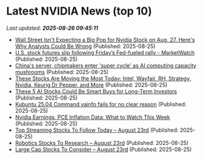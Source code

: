 # Latest NVIDIA News (top 10)
_Last updated: **2025-08-26 09:45:11**_

- [Wall Street Isn't Expecting a Big Pop for Nvidia Stock on Aug. 27. Here's Why Analysts Could Be Wrong](https://biztoc.com/x/8d04433a257c21b8) (Published: 2025-08-25)
- [U.S. stock futures slip following Friday’s Fed-fueled rally - MarketWatch](https://slashdot.org/firehose.pl?op=view&amp;id=178854282) (Published: 2025-08-25)
- [China's server, chipmakers enter 'super cycle' as AI computing capacity mushrooms](https://finance.yahoo.com/news/chinas-server-chipmakers-enter-super-093000718.html) (Published: 2025-08-25)
- [These Stocks Are Moving the Most Today: Intel, Wayfair, RH, Strategy, Nvidia, Keurig Dr Pepper, and More](https://biztoc.com/x/e97a3f704956a8eb) (Published: 2025-08-25)
- [These 5 AI Stocks Could Be Smart Buys for Long-Term Investors](https://biztoc.com/x/ab3a185278ca3b9d) (Published: 2025-08-25)
- [Kubuntu 25.04 Command vainfo fails for no clear reason](https://askubuntu.com/questions/1555008/kubuntu-25-04-command-vainfo-fails-for-no-clear-reason) (Published: 2025-08-25)
- [Nvidia Earnings, PCE Inflation Data: What to Watch This Week](https://biztoc.com/x/5657bcdac8d94c13) (Published: 2025-08-25)
- [Top Streaming Stocks To Follow Today – August 23rd](https://www.etfdailynews.com/2025/08/25/top-streaming-stocks-to-follow-today-august-23rd/) (Published: 2025-08-25)
- [Robotics Stocks To Research – August 23rd](https://www.etfdailynews.com/2025/08/25/robotics-stocks-to-research-august-23rd/) (Published: 2025-08-25)
- [Large Cap Stocks To Consider – August 23rd](https://www.etfdailynews.com/2025/08/25/large-cap-stocks-to-consider-august-23rd/) (Published: 2025-08-25)
